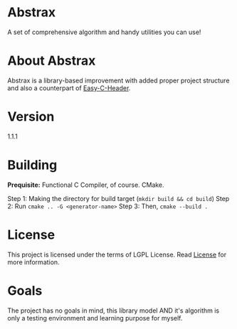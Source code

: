 # Abstrax
A set of comprehensive algorithm and handy utilities you can use!

# About Abstrax
Abstrax is a library-based improvement with added proper project structure and also a counterpart of [Easy-C-Header](https://github.com/syaLikReposCode/Easy-C-Header).

# Version
1.1.1

# Building
**Prequisite:**
Functional C Compiler, of course.
CMake.

Step 1: Making the directory for build target (`mkdir build && cd build`)
Step 2: Run `cmake .. -G <generator-name>`
Step 3: Then, `cmake --build .`

# License
This project is licensed under the terms of LGPL License. Read [License](https://github.com/syaLikReposCode/Abstrax/blob/main/LICENSE) for more information.

# Goals
The project has no goals in mind, this library model AND it's algorithm is only a testing environment and learning purpose for myself.
